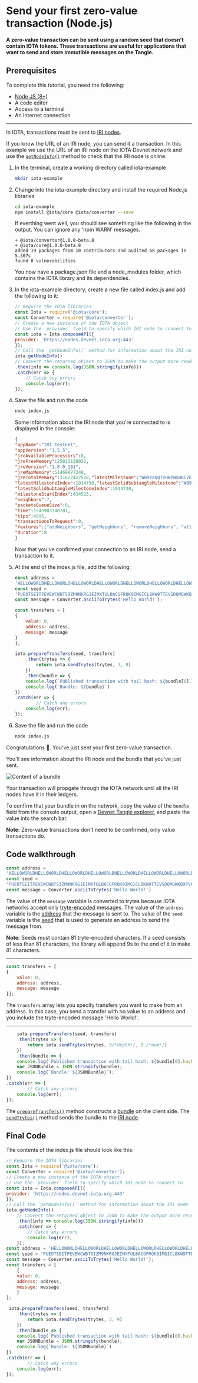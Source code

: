 # Send your first zero-value transaction (Node.js)

**A zero-value transaction can be sent using a random seed that doesn't contain IOTA tokens. These transactions are useful for applications that want to send and store immutible messages on the Tangle.**

## Prerequisites

To complete this tutorial, you need the following:

* [Node JS (8+)](https://nodejs.org/en/)
* A code editor
* Access to a terminal
* An Internet connection

<hr>

In IOTA, transactions must be sent to [IRI nodes](root://iri/0.1/introduction/overview.md).

If you know the URL of an IRI node, you can send it a transaction. In this example we use the URL of an IRI node on the IOTA Devnet network and use the [`getNodeInfo()`](https://github.com/iotaledger/iota.js/blob/next/api_reference.md#module_core.getNodeInfo) method to check that the IRI node is online.

1. In the terminal, create a working directory called iota-example

    ```bash
    mkdir iota-example
    ```

2. Change into the iota-example directory and install the required Node.js libraries
    ```bash
    cd iota-example
    npm install @iota/core @iota/converter --save
    ```

    If everthing went well, you should see something like the following in the output. You can ignore any 'npm WARN' messages.

    ```shell
    + @iota/converter@1.0.0-beta.8
    + @iota/core@1.0.0-beta.8
    added 19 packages from 10 contributors and audited 68 packages in 5.307s
    found 0 vulnerabilities
    ```

    You now have a package.json file and a node_modules folder, which contains the IOTA library and its dependencies.

3. In the iota-example directory, create a new file called index.js and add the following to it:

    ```js
    // Require the IOTA libraries
    const Iota = require('@iota/core');
    const Converter = require('@iota/converter');
    // Create a new instance of the IOTA object
    // Use the `provider` field to specify which IRI node to connect to
    const iota = Iota.composeAPI({
    provider: 'https://nodes.devnet.iota.org:443'
    });
    // Call the `getNodeInfo()` method for information about the IRI node
    iota.getNodeInfo()
    // Convert the returned object to JSON to make the output more readable
    .then(info => console.log(JSON.stringify(info)))
    .catch(err => {
        // Catch any errors
        console.log(err);
    });
    ```

4. Save the file and run the code

    ```bash
    node index.js
    ```

    Some information about the IRI node that you're connected to is displayed in the console:

    ```json
    {
    "appName":"IRI Testnet",
    "appVersion":"1.5.5",
    "jreAvailableProcessors":8,
    "jreFreeMemory":25013138032,
    "jreVersion":"1.8.0_181",
    "jreMaxMemory":51469877248,
    "jreTotalMemory":31622422528,"latestMilestone":"WB9YXQQTVHNPWXHBCVEWVPWZNJAFSGPVYWPEJXVPGJIFJFFHLFAIFPAWEHJGKEIHMYAUHXOPIUGZOA999",
    "latestMilestoneIndex":1014730,"latestSolidSubtangleMilestone":"WB9YXQQTVHNPWXHBCVEWVPWZNJAFSGPVYWPEJXVPGJIFJFFHLFAIFPAWEHJGKEIHMYAUHXOPIUGZOA999",
    "latestSolidSubtangleMilestoneIndex":1014730,
    "milestoneStartIndex":434525,
    "neighbors":7,
    "packetsQueueSize":0,
    "time":1545903340781,
    "tips":4995,
    "transactionsToRequest":0,
    "features":["addNeighbors", "getNeighbors", "removeNeighbors", "attachToTangle", "interruptAttachToTangle"],
    "duration":0
    }
    ```

    Now that you've confirmed your connection to an IRI node, send a transaction to it.

5. At the end of the index.js file, add the following:
    ```js
    const address =
    'HELLOWORLDHELLOWORLDHELLOWORLDHELLOWORLDHELLOWORLDHELLOWORLDHELLOWORLDHELLOWORLDD';
    const seed =
    'PUEOTSEITFEVEWCWBTSIZM9NKRGJEIMXTULBACGFRQK9IMGICLBKW9TTEVSDQMGWKBXPVCBMMCXWMNPDX';
    const message = Converter.asciiToTrytes('Hello World!');

    const transfers = [
    {
        value: 0,
        address: address,
        message: message
    }
    ];

    iota.prepareTransfers(seed, transfers)
        .then(trytes => {
            return iota.sendTrytes(trytes, 3, 9)
        })
        .then(bundle => {
        console.log(`Published transaction with tail hash: ${bundle[0].hash}`)
        console.log(`Bundle: ${bundle}`)
    })
    .catch(err => {
            // Catch any errors
        console.log(err);
    });
    ```
5. Save the file and run the code

    ```bash
    node index.js
    ```

Congratulations 🎊. You've just sent your first zero-value transaction.

You'll see information about the IRI node and the bundle that you've just sent.

![Content of a bundle](../success.png)

Your transaction will propgate through the IOTA network until all the IRI nodes have it in their ledgers.

To confirm that your bundle in on the network, copy the value of the `bundle` field from the console output, open a [Devnet Tangle explorer](https://devnet.thetangle.org/), and paste the value into the search bar.

**Note:** Zero-value transactions don't need to be confirmed, only value transactions do.

## Code walkthrough

```javascript
const address =
'HELLOWORLDHELLOWORLDHELLOWORLDHELLOWORLDHELLOWORLDHELLOWORLDHELLOWORLDHELLOWORLDD'
const seed =
'PUEOTSEITFEVEWCWBTSIZM9NKRGJEIMXTULBACGFRQK9IMGICLBKW9TTEVSDQMGWKBXPVCBMMCXWMNPDX'
const message = Converter.asciiToTrytes('Hello World!')
```

The value of the `message` variable is converted to trytes because IOTA networks accept only [tryte-encoded](root://iota-basics/0.1/concepts/trinary.md) messages.
The value of the `address` variable is the [address](../introduction/what-is-a-seed.md) that the message is sent to.
The value of the `seed` variable is the [seed](../introduction/what-is-a-seed.md) that is used to generate an address to send the message from.

**Note:** Seeds must contain 81 tryte-encoded characters. If a seed consists of less than 81 characters, the library will append 9s to the end of it to make 81 characters. 

<hr>

```javascript
const transfers = [
{
    value: 0,
    address: address,
    message: message
}];
```

The `transfers` array lets you specify transfers you want to make from
an address. In this case, you send a transfer with no value to an address and you include the tryte-encoded message 'Hello World!'.

<hr>

```javascript
    iota.prepareTransfers(seed, transfers)
    .then(trytes => {
        return iota.sendTrytes(trytes, 3/*depth*/, 9 /*mwm*/)
    })
    .then(bundle => {
    console.log(`Published transaction with tail hash: ${bundle[0].hash}`);
    var JSONBundle = JSON.stringify(bundle);
    console.log(`Bundle: ${JSONBundle}`);
})
.catch(err => {
        // Catch any errors
    console.log(err);
});
```

The [`prepareTransfers()`](https://github.com/iotaledger/iota.js/blob/next/api_reference.md#module_core.prepareTransfers) method constructs a [bundle](../introduction/what-is-a-bundle.md) on the client side. The [`sendTrytes()`](https://github.com/iotaledger/iota.js/blob/next/api_reference.md#module_core.sendTrytes)  method sends the bundle to the [IRI node](../introduction/what-is-an-iri-node.md).

## Final Code

The contents of the index.js file should look like this:

```js
// Require the IOTA libraries
const Iota = require('@iota/core');
const Converter = require('@iota/converter');
// Create a new instance of the IOTA object
// Use the `provider` field to specify which IRI node to connect to
const iota = Iota.composeAPI({
provider: 'https://nodes.devnet.iota.org:443'
});
// Call the `getNodeInfo()` method for information about the IRI node
iota.getNodeInfo()
    // Convert the returned object to JSON to make the output more readable
    .then(info => console.log(JSON.stringify(info)))
    .catch(err => {
        // Catch any errors
        console.log(err);
    });
const address = 'HELLOWORLDHELLOWORLDHELLOWORLDHELLOWORLDHELLOWORLDHELLOWORLDHELLOWORLDHELLOWORLDD'
const seed = 'PUEOTSEITFEVEWCWBTSIZM9NKRGJEIMXTULBACGFRQK9IMGICLBKW9TTEVSDQMGWKBXPVCBMMCXWMNPDX'
const message = Converter.asciiToTrytes('Hello World!');
const transfers = [
    {
    value: 0,
    address: address,
    message: message
    }
];

 iota.prepareTransfers(seed, transfers)
    .then(trytes => {
        return iota.sendTrytes(trytes, 3, 9)
    })
    .then(bundle => {
    console.log(`Published transaction with tail hash: ${bundle[0].hash}`);
    var JSONBundle = JSON.stringify(bundle);
    console.log(`Bundle: ${JSONBundle}`)
})
.catch(err => {
        // Catch any errors
    console.log(err);
});
```
